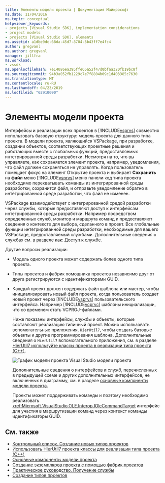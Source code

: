 ```yaml
---
title: Элементы модели проекта | Документация Майкрософт
ms.date: 11/04/2016
ms.topic: conceptual
helpviewer_keywords:
- projects [Visual Studio SDK], implementation considerations
- project models
- projects [Visual Studio SDK], elements
ms.assetid: a1dbe0dc-68da-45d7-8704-5b43ff7e4fc4
author: gregvanl
ms.author: gregvanl
manager: jillfra
ms.workload:
- vssdk
ms.openlocfilehash: 7e14086ea395ffe65a52f47d0bfaa320fb19bc8f
ms.sourcegitcommit: 94b3a052fb1229c7e7f8804b09c1d403385c7630
ms.translationtype: MT
ms.contentlocale: ru-RU
ms.lasthandoff: 04/23/2019
ms.locfileid: "62910090"
---
```

# <a name="elements-of-a-project-model"></a>Элементы модели проекта
Интерфейсы и реализации всех проектов в [!INCLUDE[vsprvs](../../code-quality/includes/vsprvs_md.md)] совместно использовать базовую структуру: модель проекта для данного типа проекта. В модели проекта, являющийся VSPackage, при разработке, создании объектов, соответствующих проектные решения и работающих вместе с глобальных функций, предоставляемых интегрированной среды разработки. Несмотря на то, что вы управляете, как сохраняется элемент проекта, например, уведомления, что файл должен сохраняться не управлять. Когда пользователь помещает фокус на элемент Открытие проекта и выбирает **Сохранить** на **файл** меню [!INCLUDE[vsprvs](../../code-quality/includes/vsprvs_md.md)] меню панели код типа проекта необходимо перехватывать команды из интегрированной среды разработки, сохранится файл, и отправьте уведомление обратно в интегрированной среде разработки, что файл не изменен.

 VSPackage взаимодействует с интегрированной средой разработки через службы, которые предоставляют доступ к интерфейсам интегрированной среды разработки. Например посредством определенных служб, монитор и маршрута команд и предоставляют сведения о контексте для выбора, сделанного в проект. Все глобальные функции интегрированной среды разработки, необходимые для вашего VSPackage, предоставляемый службами. Дополнительные сведения о службах см. в разделе [как: Доступ к службе](../../extensibility/how-to-get-a-service.md).

 Другие вопросы реализации:

- Модель одного проекта может содержать более одного типа проекта.

- Типы проектов и фабрик помощника проектов независимо друг от друга регистрируются с идентификаторами GUID.

- Каждый проект должен содержать файл шаблона или мастер, чтобы инициализировать новый файл проекта, когда пользователь создает новый проект через [!INCLUDE[vsprvs](../../code-quality/includes/vsprvs_md.md)] пользовательского интерфейса. Например [!INCLUDE[vcprvc](../../code-quality/includes/vcprvc_md.md)] шаблоны инициализации, что со временем стать VCPROJ-файлами.

  Ниже показаны интерфейсы, службы и объекты, которые составляют реализацию типичный проект. Можно использовать вспомогательные приложения, `HierUtil7`, чтобы создать базовые объекты и другие программирования шаблона. Дополнительные сведения о `HierUtil7` вспомогательного приложения, см. в разделе [HierUtil7 используйте классы проекта в реализации типа проекта (C++)](https://msdn.microsoft.com/library/a5c16a09-94a2-46ef-87b5-35b815e2f346).

  ![График модели проекта Visual Studio](../../extensibility/internals/media/vsprojectmodel.gif "vsProjectModel") модели проекта

  Дополнительные сведения о интерфейсов и служб, перечисленных в предыдущей схеме и других дополнительных интерфейсов, не включенных в диаграмму, см. в разделе [основные компоненты модели проекта](../../extensibility/internals/project-model-core-components.md).

  Проекты может поддерживать команды и поэтому необходимо реализовать <xref:Microsoft.VisualStudio.OLE.Interop.IOleCommandTarget> интерфейс для участия в маршрутизации команд через контекст команды идентификаторы GUID.

## <a name="see-also"></a>См. также
- [Контрольный список. Создание новых типов проектов](../../extensibility/internals/checklist-creating-new-project-types.md)
- [Использовать HierUtil7 проекта классы для реализации типа проекта (C++)](https://msdn.microsoft.com/library/a5c16a09-94a2-46ef-87b5-35b815e2f346)
- [Основные компоненты модели проекта](../../extensibility/internals/project-model-core-components.md)
- [Создание экземпляров проекта с помощью фабрик проектов](../../extensibility/internals/creating-project-instances-by-using-project-factories.md)
- [Практическое руководство. Получение службы](../../extensibility/how-to-get-a-service.md)
- [Создание типов проектов](../../extensibility/internals/creating-project-types.md)
